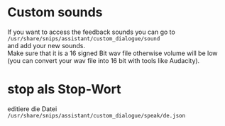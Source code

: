 # Custom sounds
  
If you want to access the feedback sounds you can go to  
`/usr/share/snips/assistant/custom_dialogue/sound`  
and add your new sounds.  
Make sure that it is a 16 signed Bit wav file otherwise volume will be low  
(you can convert your wav file into 16 bit with tools like Audacity).  
  
  
# stop als Stop-Wort
  
editiere die Datei
`/usr/share/snips/assistant/custom_dialogue/speak/de.json`